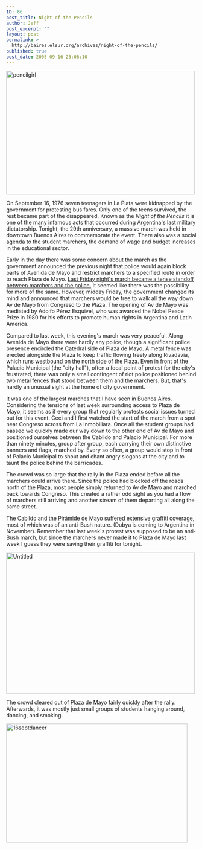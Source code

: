 ```yaml
---
ID: 86
post_title: Night of the Pencils
author: Jeff
post_excerpt: ""
layout: post
permalink: >
  http://baires.elsur.org/archives/night-of-the-pencils/
published: true
post_date: 2005-09-16 23:06:10
---
```

<a data-flickr-embed="true"  href="https://www.flickr.com/photos/jeffbarry/43954016/in/album-394555/" title="pencilgirl"><img src="https://farm1.staticflickr.com/24/43954016_dc29d9cacf.jpg" width="500" height="328" alt="pencilgirl"></a> 

On September 16, 1976 seven teenagers in La Plata were kidnapped by the government for protesting bus fares. Only one of the teens survived, the rest became part of the disappeared.  Known as the <em>Night of the Pencils</em> it is one of the many infamous acts that occurred during Argentina's last military dictatorship. Tonight, the 29th anniversary, a massive march was held in downtown Buenos Aires to commemorate the event. There also was a social agenda to the student marchers, the demand of wage and budget increases in the educational sector.  

Early in the day there was some concern about the march as the government announced the previous night that police would again block parts of Avenida de Mayo and restrict marchers to a specified route in order to reach Plaza de Mayo. <a href="http://baires.elsur.org/archives/confrontation-between-protesters-police/">Last Friday night's march became a tense standoff between marchers and the police.</a> It seemed like there was the possibility for more of the same. However, midday Friday, the government changed its mind and announced that marchers would be free to walk all the way down Av de Mayo from Congreso to the Plaza. The opening of Av de Mayo was  mediated by Adolfo Pérez Esquivel, who was awarded the Nobel Peace Prize in 1980 for his efforts to promote human rights in Argentina and Latin America. 

Compared to last week, this evening's march was very peaceful. Along Avenida de Mayo there were hardly any police, though a significant police presence encircled the Catedral side of Plaza de Mayo. A metal fence was erected alongside the Plaza to keep traffic flowing freely along Rivadavia, which runs westbound on the north side of the Plaza. Even in front of the Palacio Municipal (the "city hall"), often a  focal point of protest for the city's frustrated, there was only a small contingent of riot police positioned behind two metal fences that stood between them and the marchers. But, that's hardly an unusual sight at the home of city government.  

It was one of the largest marches that I have seen in Buenos Aires. Considering the tensions of last week surrounding access to Plaza de Mayo, it seems as if every group that regularly protests social issues  turned out for this event. Ceci and I first watched the start of the march from a spot near Congreso across from La Inmobiliara. Once all the student groups had passed we quickly made our way down to the other end of Av de Mayo and positioned ourselves between the Cabildo and Palacio Municipal. For more than ninety minutes, group after group, each carrying their own distinctive banners and flags, marched by. Every so often, a group would stop in front of Palacio Municipal to shout and chant angry slogans at the city and to taunt the police behind the barricades. 

The crowd was so large that the rally in the Plaza ended before all the marchers could arrive there. Since the police had blocked off the roads north of the Plaza, most people simply returned to Av de Mayo and marched back towards Congreso. This created a rather odd sight as you had a flow of marchers still arriving and another stream of them departing all along the same street. 

The Cabildo and the Pirámide de Mayo suffered extensive graffiti coverage, most of which was of an anti-Bush nature. (Dubya is coming to Argentina in November). Remember that last week's protest was supposed to be an anti-Bush march, but since the marchers never made it to Plaza de Mayo last week I guess they were saving their graffiti for tonight. 

<a data-flickr-embed="true"  href="https://www.flickr.com/photos/jeffbarry/161424097/in/album-394555/" title="Untitled"><img src="https://farm1.staticflickr.com/67/161424097_0c2790857d.jpg" width="500" height="375" alt="Untitled"></a>


The crowd cleared out of Plaza de Mayo fairly quickly after the rally. Afterwards, it was mostly just small groups of students hanging around, dancing, and smoking.   

<a data-flickr-embed="true"  href="https://www.flickr.com/photos/jeffbarry/25589845451/in/datetaken/" title="16septdancer"><img src="https://farm2.staticflickr.com/1593/25589845451_fe7bb6c2c6.jpg" width="480" height="315" alt="16septdancer"></a>